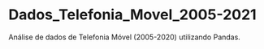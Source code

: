 # Dados_Telefonia_Movel_2005-2021
Análise de dados de Telefonia Móvel (2005-2020) utilizando Pandas.
